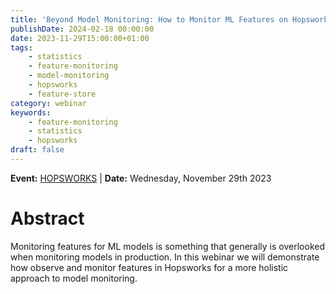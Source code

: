 ```yaml
---
title: 'Beyond Model Monitoring: How to Monitor ML Features on Hopsworks'
publishDate: 2024-02-18 00:00:00
date: 2023-11-29T15:00:00+01:00
tags:
    - statistics
    - feature-monitoring
    - model-monitoring
    - hopsworks
    - feature-store
category: webinar
keywords:
    - feature-monitoring
    - statistics
    - hopsworks
draft: false
---
```


**Event:** [HOPSWORKS](https://www.hopsworks.ai/events/beyond-model-monitoring-how-to-monitor-ml-features-on-hopsworks) | **Date:**  Wednesday, November 29th 2023

# Abstract

Monitoring features for ML models is something that generally is overlooked when monitoring models in production. In this webinar we will demonstrate how observe and monitor features in Hopsworks for a more holistic approach to model monitoring.
